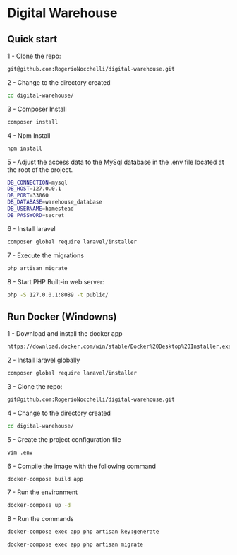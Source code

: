 Digital Warehouse
=======

## Quick start

1 - Clone the repo:

```bash
git@github.com:RogerioNocchelli/digital-warehouse.git
```

2 - Change to the directory created

```bash
cd digital-warehouse/
```
3 - Composer Install

```bash
composer install
```

4 - Npm Install

```bash
npm install
```

5 - Adjust the access data to the MySql database in the .env file located at the root of the project.

```bash
DB_CONNECTION=mysql
DB_HOST=127.0.0.1
DB_PORT=33060
DB_DATABASE=warehouse_database
DB_USERNAME=homestead
DB_PASSWORD=secret
```

6 - Install laravel
```bash
composer global require laravel/installer
```


7 - Execute the migrations
```bash
php artisan migrate
```

8 - Start PHP Built-in web server:

```bash
php -S 127.0.0.1:8089 -t public/
```

## Run Docker (Windowns)

1 - Download and install the docker app 

```bash
https://download.docker.com/win/stable/Docker%20Desktop%20Installer.exe
```

2 - Install laravel globally

```bash
composer global require laravel/installer
```

3 - Clone the repo:

```bash
git@github.com:RogerioNocchelli/digital-warehouse.git
```

4 - Change to the directory created

```bash
cd digital-warehouse/
```

5 - Create the project configuration file

```bash
vim .env
```

6 - Compile the image with the following command

```bash
docker-compose build app
```

7 - Run the environment

```bash
docker-compose up -d
```

8 - Run the commands

```bash
docker-compose exec app php artisan key:generate
```
```bash
docker-compose exec app php artisan migrate
```


